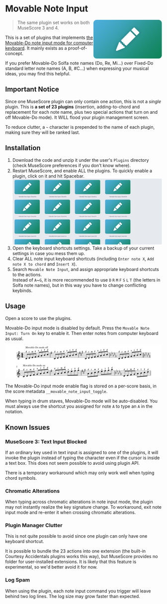 # Movable Note Input

<img align=right src="./MovableNoteInput.png" width=220px />

> The same plugin set works on both MuseScore 3 and 4.

This is a set of plugins that implements [the Movable-Do note input mode for computer keyboard](https://github.com/musescore/MuseScore/issues/21880). It mainly exists as a proof-of-concept.

If you prefer Movable-Do Solfa note names (Do, Re, Mi...) over Fixed-Do standard letter note names (A, B, #C...) when expressing your musical ideas, you may find this helpful.

## Important Notice

Since one MuseScore plugin can only contain one action, this is not a _single_ plugin. This is **a set of 23 plugins** (insertion, adding-to-chord and replacement for each note name, plus two special actions that turn on and off Movable-Do mode). It WILL flood your plugin management screen.

To reduce clutter, a `~` character is prepended to the name of each plugin, making sure they will be ranked last.

## Installation

1. Download the code and unzip it under the user's `Plugins` directory (check MuseScore preferences if you don't know where).
2. Restart MuseScore, and enable ALL the plugins. To quickly enable a plugin, click on it and hit Spacebar.  
   ![Picture of the plugin list](./readme-assets/plugin-list.png)
3. Open the keyboard shortcuts settings. Take a backup of your current settings in case you mess them up.
4. Clear ALL note input keyboard shortcuts (including `Enter note X`, `Add note X to chord` and `Insert X`).
5. Search `Movable Note Input`, and assign appropriate keyboard shortcuts to the actions.  
   Instead of `A`~`G`, it is more recommended to use `D` `R` `M` `F` `S` `L` `T` (the letters in Solfa note names), but in this way you have to change conflicting keybinds.

## Usage

Open a score to use the plugins.

Movable-Do input mode is disabled by default. Press the `Movable Note Input: Turn On` key to enable it. Then enter notes from computer keyboard as usual.

![](./readme-assets/demo-score.png)

The Movable-Do input mode enable flag is stored on a per-score basis, in the score metadata `__movable_note_input_toggle`.

When typing in drum staves, Movable-Do mode will be auto-disabled. You must always use the shortcut you assigned for note `A` to type an `A` in the notation.

## Known Issues

### MuseScore 3: Text Input Blocked

If an ordinary key used in text input is assigned to one of the plugins, it will invoke the plugin instead of typing the character even if the cursor is inside a text box. This does not seem possible to avoid using plugin API.

There is a temporary workaround which may only work well when typing chord symbols.

### Chromatic Alterations

When typing across chromatic alterations in note input mode, the plugin may not instantly realize the key signature change. To workaround, exit note input mode and re-enter it when crossing chromatic alterations.

### Plugin Manager Clutter

This is not quite possible to avoid since one plugin can only have one keyboard shortcut.

It is possible to bundle the 23 actions into one extension (the built-in Courtesy Accidentals plugins works this way), but MuseScore provides no folder for user-installed extensions. It is likely that this feature is experimental, so we'd better avoid it for now.

### Log Spam

When using the plugin, each note input command you trigger will leave behind two log lines. The log size may grow faster than expected.
